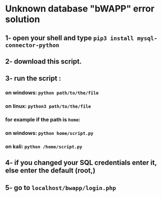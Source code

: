# Unknown database "bWAPP" error solution
## 1- open your shell and type `pip3 install mysql-connector-python`
## 2- download this script. <br>
## 3- run the script : <br>
### on windows: `python path/to/the/file` <br>
### on linux: `python3 path/to/the/file` <br>
### for example if the path is `home`:
### on windows: `python home/script.py`
### on kali: `python /home/script.py`
## 4- if you changed your SQL credentials enter it, else enter the default (root,)
## 5- go to `localhost/bwapp/login.php`
